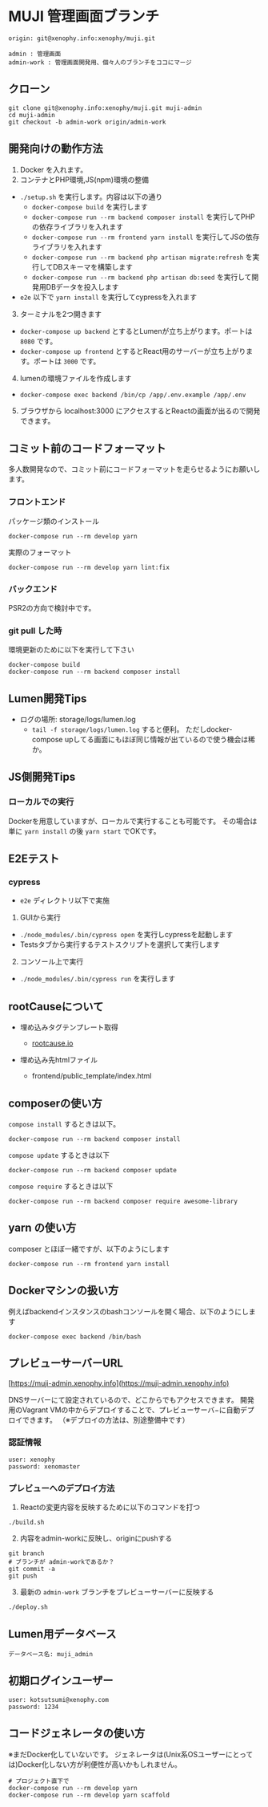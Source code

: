 # MUJI 管理画面ブランチ

```
origin: git@xenophy.info:xenophy/muji.git

admin : 管理画面
admin-work : 管理画面開発用、個々人のブランチをココにマージ
```

## クローン

```
git clone git@xenophy.info:xenophy/muji.git muji-admin
cd muji-admin
git checkout -b admin-work origin/admin-work
```

## 開発向けの動作方法

1. Docker を入れます。
2. コンテナとPHP環境,JS(npm)環境の整備
  - `./setup.sh` を実行します。内容は以下の通り
    - `docker-compose build` を実行します
    - `docker-compose run --rm backend composer install` を実行してPHPの依存ライブラリを入れます
    - `docker-compose run --rm frontend yarn install` を実行してJSの依存ライブラリを入れます
    - `docker-compose run --rm backend php artisan migrate:refresh` を実行してDBスキーマを構築します
    - `docker-compose run --rm backend php artisan db:seed` を実行して開発用DBデータを投入します
  - `e2e` 以下で `yarn install` を実行してcypressを入れます
3. ターミナルを2つ開きます
  - `docker-compose up backend` とするとLumenが立ち上がります。ポートは `8080` です。
  - `docker-compose up frontend` とするとReact用のサーバーが立ち上がります。ポートは `3000` です。
4. lumenの環境ファイルを作成します
  - `docker-compose exec backend /bin/cp /app/.env.example /app/.env`
5. ブラウザから localhost:3000 にアクセスするとReactの画面が出るので開発できます。

## コミット前のコードフォーマット

多人数開発なので、コミット前にコードフォーマットを走らせるようにお願いします。

### フロントエンド

パッケージ類のインストール

```
docker-compose run --rm develop yarn
```

実際のフォーマット

```
docker-compose run --rm develop yarn lint:fix
```

### バックエンド

PSR2の方向で検討中です。

### git pull した時

環境更新のために以下を実行して下さい

```
docker-compose build
docker-compose run --rm backend composer install
```

## Lumen開発Tips

- ログの場所: storage/logs/lumen.log
  - `tail -f storage/logs/lumen.log` すると便利。 ただしdocker-compose upしてる画面にもほぼ同じ情報が出ているので使う機会は稀か。

## JS側開発Tips

### ローカルでの実行

Dockerを用意していますが、ローカルで実行することも可能です。
その場合は単に `yarn install` の後 `yarn start` でOKです。

## E2Eテスト

### cypress

- `e2e` ディレクトリ以下で実施

1. GUIから実行
  - `./node_modules/.bin/cypress open` を実行しcypressを起動します
  - Testsタブから実行するテストスクリプトを選択して実行します
2. コンソール上で実行
  - `./node_modules/.bin/cypress run` を実行します

## rootCauseについて

- 埋め込みタグテンプレート取得
  - [rootcause.io](https://app.therootcause.io/#%E6%A0%AA%E5%BC%8F%E4%BC%9A%E7%A4%BE%E3%82%BC%E3%83%8E%E3%83%95%E3%82%A3/muji/settings)

- 埋め込み先htmlファイル
  - frontend/public_template/index.html

## composerの使い方

`compose install` するときは以下。

```
docker-compose run --rm backend composer install
```

`compose update` するときは以下

```
docker-compose run --rm backend composer update
```

`compose require` するときは以下

```
docker-compose run --rm backend composer require awesome-library
```

## yarn の使い方

composer とほぼ一緒ですが、以下のようにします

```
docker-compose run --rm frontend yarn install
```

## Dockerマシンの扱い方

例えばbackendインスタンスのbashコンソールを開く場合、以下のようにします

```
docker-compose exec backend /bin/bash
```

## プレビューサーバーURL

[https://muji-admin.xenophy.info](https://muji-admin.xenophy.info)

DNSサーバーにて設定されているので、どこからでもアクセスできます。
開発用のVagrant VMの中からデプロイすることで、プレビューサーバ−に自動デプロイできます。
（※デプロイの方法は、別途整備中です）

### 認証情報

```
user: xenophy
password: xenomaster
```

### プレビューへのデプロイ方法

1. Reactの変更内容を反映するために以下のコマンドを打つ

```
./build.sh
```

2. 内容をadmin-workに反映し、originにpushする

```
git branch
# ブランチが admin-workであるか？
git commit -a
git push 
```

3. 最新の `admin-work` ブランチをプレビューサーバーに反映する

```
./deploy.sh
```

## Lumen用データベース

```
データベース名: muji_admin
```


## 初期ログインユーザー

```
user: kotsutsumi@xenophy.com
password: 1234
```

## コードジェネレータの使い方

※まだDocker化していないです。
ジェネレータは(Unix系OSユーザーにとっては)Docker化しない方が利便性が高いかもしれません。

```
# プロジェクト直下で
docker-compose run --rm develop yarn
docker-compose run --rm develop yarn scaffold
```